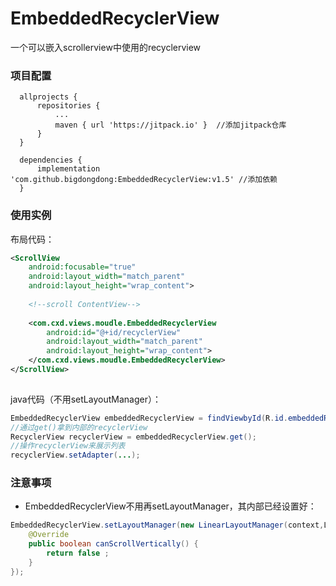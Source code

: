 # EmbeddedRecyclerView
一个可以嵌入scrollerview中使用的recyclerview

### 项目配置

```
  allprojects {
      repositories {
          ...
          maven { url 'https://jitpack.io' }  //添加jitpack仓库
      }
  }
  
  dependencies {
	  implementation 'com.github.bigdongdong:EmbeddedRecyclerView:v1.5' //添加依赖
  }
```


### 使用实例
布局代码：
```xml
<ScrollView
    android:focusable="true"
    android:layout_width="match_parent"
    android:layout_height="wrap_content">
    
    <!--scroll ContentView-->
   
    <com.cxd.views.moudle.EmbeddedRecyclerView
        android:id="@+id/recyclerView"
        android:layout_width="match_parent"
        android:layout_height="wrap_content">
    </com.cxd.views.moudle.EmbeddedRecyclerView>
</ScrollView>
        

```
java代码（不用setLayoutManager）：
```java
EmbeddedRecyclerView embeddedRecyclerView = findViewbyId(R.id.embeddedRecyclerView);
//通过get()拿到内部的recyclerView
RecyclerView recyclerView = embeddedRecyclerView.get(); 
//操作recyclerView来展示列表
recyclerView.setAdapter(...);


```

### 注意事项
+ EmbeddedRecyclerView不用再setLayoutManager，其内部已经设置好：
```java
EmbeddedRecyclerView.setLayoutManager(new LinearLayoutManager(context,LinearLayoutManager.VERTICAL,false){
    @Override
    public boolean canScrollVertically() {
        return false ;
    }
});
```
